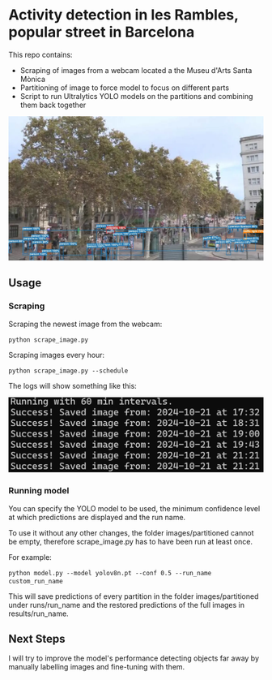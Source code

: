 # Activity detection in les Rambles, popular street in Barcelona

This repo contains:
- Scraping of images from a webcam located a the Museu d'Arts Santa Mònica
- Partitioning of image to force model to focus on different parts
- Script to run Ultralytics YOLO models on the partitions and combining them back together


![Example Prediction](https://github.com/mhandt9/bcn-rambles-activity/blob/main/example_imgs/example_result.png)


## Usage

### Scraping
Scraping the newest image from the webcam:

```
python scrape_image.py
```

Scraping images every hour:

```
python scrape_image.py --schedule
```
The logs will show something like this:

![Example logs from scraping hourly](https://github.com/mhandt9/bcn-rambles-activity/blob/main/example_imgs/example_logs_scraping.png)

### Running model

You can specify the YOLO model to be used, the minimum confidence level at which predictions are displayed and the run name.

To use it without any other changes, the folder images/partitioned cannot be empty, therefore scrape_image.py has to have been run at least once.

For example:

```
python model.py --model yolov8n.pt --conf 0.5 --run_name custom_run_name
```
This will save predictions of every partition in the folder images/partitioned under runs/run_name and the restored predictions of the full images in results/run_name.


## Next Steps

I will try to improve the model's performance detecting objects far away by manually labelling images and fine-tuning with them.
